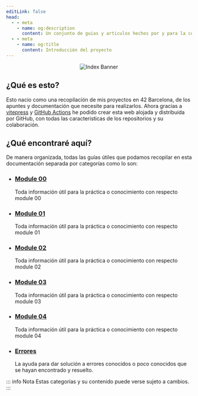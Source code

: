 ```yaml
---
editLink: false
head:
  - - meta
    - name: og:description
      content: Un conjunto de guias y articulos hechos por y para la comunidad.
  - - meta
    - name: og:title
      content: Introducción del proyecto
---
```


<div align=center>
<img src="/assets/bannerindex.png" alt="Index Banner" />
</div>

## ¿Qué es esto?
Esto nacio como una recopilación de mis proyectos en 42 Barcelona, de los apuntes y documentación que necesite para realizarlos.
Ahora gracias a [vitepress](https://vitepress.dev/) y [GitHub Actions](https://docs.github.com/en/actions) he podido crear esta web alojada y distribuida por GitHub, con todas las caracteristicas de los repositorios y su colaboración.

## ¿Qué encontraré aquí?
De manera organizada, todas las guías útiles que podamos recopilar en esta documentación separada por categorías como lo son:
- ### [Module 00](/guias/cpp_c4/module00/)
  Toda información útil para la práctica o conocimiento con respecto module 00
- ### [Module 01](/guias/cpp_c4/module01/)
  Toda información útil para la práctica o conocimiento con respecto module 01
- ### [Module 02](/guias/cpp_c4/module02/)
  Toda información útil para la práctica o conocimiento con respecto module 02
- ### [Module 03](/guias/cpp_c4/module03/)
  Toda información útil para la práctica o conocimiento con respecto module 03
- ### [Module 04](/guias/cpp_c4/module04/)
  Toda información útil para la práctica o conocimiento con respecto module 04

- ### [Errores](/guias/errores/)
  La ayuda para dar solución a errores conocidos o poco conocidos que se hayan encontrado y resuelto.

::: info Nota
Estas categorías y su contenido puede verse sujeto a cambios.
:::


<!-- https://es.wikipedia.org/wiki/C%2B%2B -->